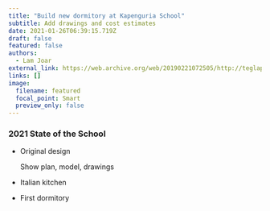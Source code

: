 ```yaml
---
title: "Build new dormitory at Kapenguria School"
subtitle: Add drawings and cost estimates
date: 2021-01-26T06:39:15.719Z
draft: false
featured: false
authors:
  - Lam Joar
external_link: https://web.archive.org/web/20190221072505/http://teglapeacefoundation.org/
links: []
image:
  filename: featured
  focal_point: Smart
  preview_only: false
---
```

### 2021 State of the School

* Original design

  Show plan, model, drawings
* Italian kitchen
* First dormitory
